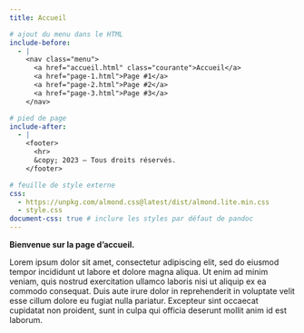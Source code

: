 ```yaml
---
title: Accueil

# ajout du menu dans le HTML
include-before:
  - |
    <nav class="menu">
      <a href="accueil.html" class="courante">Accueil</a>
      <a href="page-1.html">Page #1</a>
      <a href="page-2.html">Page #2</a>
      <a href="page-3.html">Page #3</a>
    </nav>

# pied de page
include-after:
  - |
    <footer>
      <hr>
      &copy; 2023 – Tous droits réservés.
    </footer>

# feuille de style externe
css:
  - https://unpkg.com/almond.css@latest/dist/almond.lite.min.css
  - style.css
document-css: true # inclure les styles par défaut de pandoc
---
```


**Bienvenue sur la page d’accueil.**

Lorem ipsum dolor sit amet, consectetur adipiscing elit, sed do eiusmod tempor incididunt ut labore et dolore magna aliqua. Ut enim ad minim veniam, quis nostrud exercitation ullamco laboris nisi ut aliquip ex ea commodo consequat. Duis aute irure dolor in reprehenderit in voluptate velit esse cillum dolore eu fugiat nulla pariatur. Excepteur sint occaecat cupidatat non proident, sunt in culpa qui officia deserunt mollit anim id est laborum.
